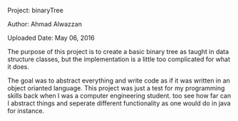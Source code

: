 Project: binaryTree

Author: Ahmad Alwazzan

Uploaded Date: May 06, 2016

The purpose of this project is to create a basic binary tree as taught in data structure classes, but the implementation is a little too complicated for what it does.

The goal was to abstract everything and write code as if it was written in an object orianted language. This project was just a test for my programming skills back when I was a computer engineering student. too see how far can I abstract things and seperate different functionality as one would do in java for instance.

